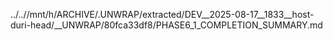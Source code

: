 ../..//mnt/h/ARCHIVE/.UNWRAP/extracted/DEV__2025-08-17__1833__host-duri-head/__UNWRAP/80fca33df8/PHASE6_1_COMPLETION_SUMMARY.md